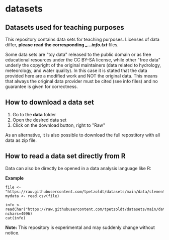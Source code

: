 # datasets

## Datasets used for teaching purposes

This repository contains data sets for teaching purposes. Licenses of data differ, **please read the corresponding _..._info.txt_** files.

Some data sets are "toy data" released to the public domain or as free educational resources under the CC BY-SA license, while other "free data" underly the copyright of the original maintainers (data related to hydrology, meteorology, and water quality). In this case it is stated that the data provided here are a modified work and NOT the original data. This means that always the original data provider must be cited (see info files) and no guarantee is given for correctness.

## How to download a data set

1. Go to the **data** folder
2. Open the desired data set
3. Click on the download button, right to "Raw"

As an alternative, it is also possible to download the full repostitory with all data as zip file.

## How to read a data set directly from **R**

Data can also be directly be opened in a data analysis language like R:

**Example**

```
file <- "https://raw.githubusercontent.com/tpetzoldt/datasets/main/data/clementines.csv"
mydata <- read.csv(file)

info <- readChar("https://raw.githubusercontent.com/tpetzoldt/datasets/main/data/clementines_info.txt", nchars=4096)
cat(info)
```

**Note:** This repository is experimental and may suddenly change without notice.
